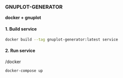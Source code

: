 ### **GNUPLOT-GENERATOR**
**docker + gnuplot**

#### 1. Build service
```bash
docker build --tag gnuplot-generator:latest service
```

#### 2. Run service
/docker
```bash
docker-compose up
```